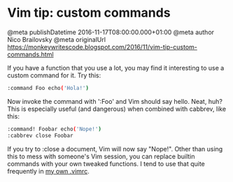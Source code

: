 # Vim tip: custom commands

@meta publishDatetime 2016-11-17T08:00:00.000+01:00
@meta author Nico Brailovsky
@meta originalUrl https://monkeywritescode.blogspot.com/2016/11/vim-tip-custom-commands.html

If you have a function that you use a lot, you may find it interesting to use a custom command for it. Try this:

```bash
:command Foo echo('Hola!')
```

Now invoke the command with ':Foo' and Vim should say hello. Neat, huh? This is especially useful (and dangerous) when combined with cabbrev, like this:

```bash
:command! Foobar echo('Nope!')
:cabbrev close Foobar
```

If you try to :close a document, Vim will now say "Nope!". Other than using this to mess with someone's Vim session, you can replace builtin commands with your own tweaked functions. I tend to use that quite frequently in [my own .vimrc](https://github.com/nicolasbrailo/Nico.rc/blob/master/vim/).

